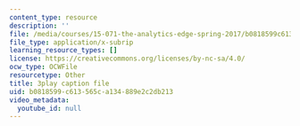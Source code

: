 ```yaml
---
content_type: resource
description: ''
file: /media/courses/15-071-the-analytics-edge-spring-2017/b0818599c613565ca134889e2c2db213_0x4PfWpy-ls.vtt
file_type: application/x-subrip
learning_resource_types: []
license: https://creativecommons.org/licenses/by-nc-sa/4.0/
ocw_type: OCWFile
resourcetype: Other
title: 3play caption file
uid: b0818599-c613-565c-a134-889e2c2db213
video_metadata:
  youtube_id: null
---
```

